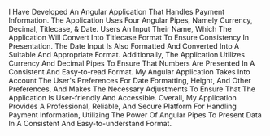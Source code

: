 I Have Developed An Angular Application That Handles Payment Information. The Application Uses Four Angular Pipes, Namely Currency, Decimal, Titlecase, & Date. Users An Input Their Name, Which The Application Will Convert Into Titlecase Format To Ensure Consistency In Presentation.
The Date Input Is Also Formatted And Converted Into A Suitable And Appropriate Format. Additionally, The Application Utilizes Currency And Decimal Pipes To Ensure That Numbers Are Presented In A Consistent And Easy-to-read Format.
My Angular Application Takes Into Account The User's Preferences For Date Formatting, Height, And Other Preferences, And Makes The Necessary Adjustments To Ensure That The Application Is User-friendly And Accessible. Overall, My Application Provides A Professional, Reliable, And Secure Platform For Handling Payment Information, Utilizing The Power Of Angular Pipes To Present Data In A Consistent And Easy-to-understand Format.
